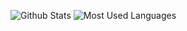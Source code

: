 ![Github Stats](https://github-readme-stats.vercel.app/api?username=PeterCoast&show_icons=true&theme=default_repocard&count_private=true)
![Most Used Languages](https://github-readme-stats.vercel.app/api/top-langs/?username=PeterCoast&theme=default_repocard&layout=compact)
